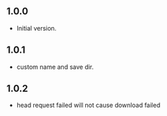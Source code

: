 ## 1.0.0
- Initial version.

## 1.0.1
- custom name and save dir.

## 1.0.2
-  head request failed will not cause download failed

